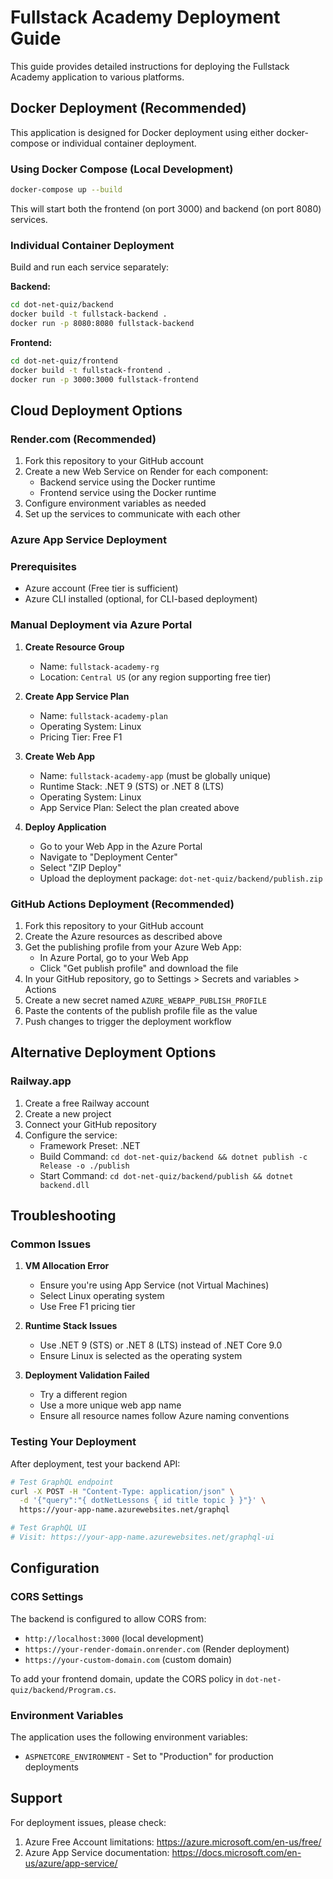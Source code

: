 # Fullstack Academy Deployment Guide

This guide provides detailed instructions for deploying the Fullstack Academy application to various platforms.

## Docker Deployment (Recommended)

This application is designed for Docker deployment using either docker-compose or individual container deployment.

### Using Docker Compose (Local Development)
```bash
docker-compose up --build
```

This will start both the frontend (on port 3000) and backend (on port 8080) services.

### Individual Container Deployment
Build and run each service separately:

**Backend:**
```bash
cd dot-net-quiz/backend
docker build -t fullstack-backend .
docker run -p 8080:8080 fullstack-backend
```

**Frontend:**
```bash
cd dot-net-quiz/frontend
docker build -t fullstack-frontend .
docker run -p 3000:3000 fullstack-frontend
```

## Cloud Deployment Options

### Render.com (Recommended)
1. Fork this repository to your GitHub account
2. Create a new Web Service on Render for each component:
   - Backend service using the Docker runtime
   - Frontend service using the Docker runtime
3. Configure environment variables as needed
4. Set up the services to communicate with each other

### Azure App Service Deployment

### Prerequisites
- Azure account (Free tier is sufficient)
- Azure CLI installed (optional, for CLI-based deployment)

### Manual Deployment via Azure Portal

1. **Create Resource Group**
   - Name: `fullstack-academy-rg`
   - Location: `Central US` (or any region supporting free tier)

2. **Create App Service Plan**
   - Name: `fullstack-academy-plan`
   - Operating System: Linux
   - Pricing Tier: Free F1

3. **Create Web App**
   - Name: `fullstack-academy-app` (must be globally unique)
   - Runtime Stack: .NET 9 (STS) or .NET 8 (LTS)
   - Operating System: Linux
   - App Service Plan: Select the plan created above

4. **Deploy Application**
   - Go to your Web App in the Azure Portal
   - Navigate to "Deployment Center"
   - Select "ZIP Deploy"
   - Upload the deployment package: `dot-net-quiz/backend/publish.zip`

### GitHub Actions Deployment (Recommended)

1. Fork this repository to your GitHub account
2. Create the Azure resources as described above
3. Get the publishing profile from your Azure Web App:
   - In Azure Portal, go to your Web App
   - Click "Get publish profile" and download the file
4. In your GitHub repository, go to Settings > Secrets and variables > Actions
5. Create a new secret named `AZURE_WEBAPP_PUBLISH_PROFILE`
6. Paste the contents of the publish profile file as the value
7. Push changes to trigger the deployment workflow

## Alternative Deployment Options

### Railway.app
1. Create a free Railway account
2. Create a new project
3. Connect your GitHub repository
4. Configure the service:
   - Framework Preset: .NET
   - Build Command: `cd dot-net-quiz/backend && dotnet publish -c Release -o ./publish`
   - Start Command: `cd dot-net-quiz/backend/publish && dotnet backend.dll`

## Troubleshooting

### Common Issues

1. **VM Allocation Error**
   - Ensure you're using App Service (not Virtual Machines)
   - Select Linux operating system
   - Use Free F1 pricing tier

2. **Runtime Stack Issues**
   - Use .NET 9 (STS) or .NET 8 (LTS) instead of .NET Core 9.0
   - Ensure Linux is selected as the operating system

3. **Deployment Validation Failed**
   - Try a different region
   - Use a more unique web app name
   - Ensure all resource names follow Azure naming conventions

### Testing Your Deployment

After deployment, test your backend API:
```bash
# Test GraphQL endpoint
curl -X POST -H "Content-Type: application/json" \
  -d '{"query":"{ dotNetLessons { id title topic } }"}' \
  https://your-app-name.azurewebsites.net/graphql

# Test GraphQL UI
# Visit: https://your-app-name.azurewebsites.net/graphql-ui
```

## Configuration

### CORS Settings
The backend is configured to allow CORS from:
- `http://localhost:3000` (local development)
- `https://your-render-domain.onrender.com` (Render deployment)
- `https://your-custom-domain.com` (custom domain)

To add your frontend domain, update the CORS policy in `dot-net-quiz/backend/Program.cs`.

### Environment Variables
The application uses the following environment variables:
- `ASPNETCORE_ENVIRONMENT` - Set to "Production" for production deployments

## Support
For deployment issues, please check:
1. Azure Free Account limitations: https://azure.microsoft.com/en-us/free/
2. Azure App Service documentation: https://docs.microsoft.com/en-us/azure/app-service/